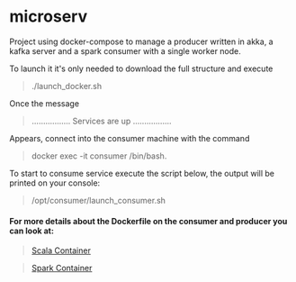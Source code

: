 # microserv

Project using docker-compose to manage a producer written in akka, a kafka server and a spark consumer with a single worker node.

To launch it it's only needed to download the full structure and execute 

> ./launch_docker.sh

Once the message

> ................. Services are up .................

Appears, connect into the consumer machine with the command 

> docker exec -it consumer /bin/bash. 

To start to consume service execute the script below, the output will be printed on your console:

> /opt/consumer/launch_consumer.sh

#### For more details about the Dockerfile on the consumer and producer you can look at: 

> [Scala Container](https://github.com/danspaes/scala-slim/blob/master/Dockerfile)

> [Spark Container](https://github.com/danspaes/spark-slim/blob/master/Dockerfile)
